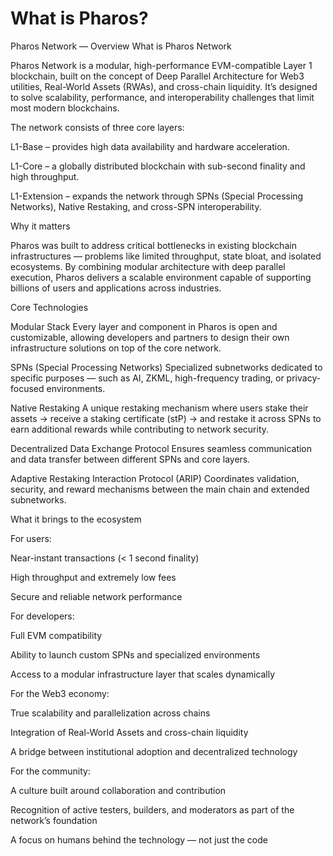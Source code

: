 #  What is Pharos?

Pharos Network — Overview
What is Pharos Network

Pharos Network is a modular, high-performance EVM-compatible Layer 1 blockchain, built on the concept of Deep Parallel Architecture for Web3 utilities, Real-World Assets (RWAs), and cross-chain liquidity.
It’s designed to solve scalability, performance, and interoperability challenges that limit most modern blockchains.

The network consists of three core layers:

L1-Base – provides high data availability and hardware acceleration.

L1-Core – a globally distributed blockchain with sub-second finality and high throughput.

L1-Extension – expands the network through SPNs (Special Processing Networks), Native Restaking, and cross-SPN interoperability.

Why it matters

Pharos was built to address critical bottlenecks in existing blockchain infrastructures — problems like limited throughput, state bloat, and isolated ecosystems.
By combining modular architecture with deep parallel execution, Pharos delivers a scalable environment capable of supporting billions of users and applications across industries.

Core Technologies

Modular Stack
Every layer and component in Pharos is open and customizable, allowing developers and partners to design their own infrastructure solutions on top of the core network.

SPNs (Special Processing Networks)
Specialized subnetworks dedicated to specific purposes — such as AI, ZKML, high-frequency trading, or privacy-focused environments.

Native Restaking
A unique restaking mechanism where users stake their assets → receive a staking certificate (stP) → and restake it across SPNs to earn additional rewards while contributing to network security.

Decentralized Data Exchange Protocol
Ensures seamless communication and data transfer between different SPNs and core layers.

Adaptive Restaking Interaction Protocol (ARIP)
Coordinates validation, security, and reward mechanisms between the main chain and extended subnetworks.

What it brings to the ecosystem  

For users:

Near-instant transactions (< 1 second finality)

High throughput and extremely low fees

Secure and reliable network performance


For developers:

Full EVM compatibility

Ability to launch custom SPNs and specialized environments

Access to a modular infrastructure layer that scales dynamically

For the Web3 economy:

True scalability and parallelization across chains

Integration of Real-World Assets and cross-chain liquidity

A bridge between institutional adoption and decentralized technology

For the community:

A culture built around collaboration and contribution

Recognition of active testers, builders, and moderators as part of the network’s foundation

A focus on humans behind the technology — not just the code
